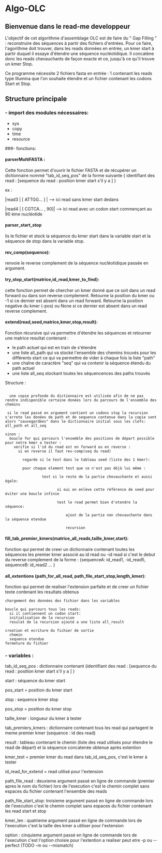 # Algo-OLC

## Bienvenue dans le read-me developpeur 

L'objectif de cet algorithme d'assemblage OLC est de faire du " Gap Filling " : reconstruire des séquences à partir des fichiers d'entrées. Pour ce faire, l'agorithme doit trouver, dans les reads données en entrée, un kmer start à partir duquel il essaye d'étendre une séquence nucléotidique. Il concatène donc les reads chevauchants de façon exacte et ce, jusqu'à ce qu'il trouve un kmer Stop. 

Ce programme nécessite 2 fichiers fasta en entrée : 1 contenant les reads type Illumina que l'on souhaite étendre et un fichier contenant les codons Start et Stop.  

## Structure principale 

### - import des modules nécessaires: 
  - sys 
  - copy
  - time 
  - resource

###- fonctions:

#### parserMultiFASTA : 

  Cette fonction permet d'ouvrir le fichier FASTA et de récupérer un dictionnaire nommé "tab_id_seq_pos" de la forme suivante 
   { identifiant des read : [sequence du read : position kmer start s'il y a ] }
   
   ex :
   
   |read3 | [ ATTGG... ] |  --> ici read sans kmer start dedans
   
   

   |read4 | [ CGTCA... , 90]| --> ici read avec un codon start commençant au 90 ème nucléotide


#### parser_start_stop

   lis le fichier et stock la séquence du kmer start dans la variable start et la séquence de stop dans la variable stop. 
   
#### rev_comp(sequence):
renvoie le reverse complement de la séquence nucléotidique passée en argument.


#### try_stop_start(matrice,id_read,kmer_to_find):

cette fonction permet de chercher un kmer donné que ce soit dans un read forward ou dans son reverse complement. Retourne la position du kmer ou -1 si ce dernier est absent dans un read forward. 
Retourne la position negative du kmer (-pos) ou None si ce dernier est absent dans un read reverse complement.



#### extend(read,seed,matrice,kmer,stop,result):

  Fonction récursive qui va permettre d'étendre les séquences et retourner une matrice resultat contenant : 
  - le path actuel qui est en train de s'étendre
  - une liste all_path qui va stocké l'ensemble des chemins trouvés pour les différents start ce qui va permettre de vider à chaque fois la liste "path"
  - une chaîne de caractère "seq" qui va contenir la séquence étendu du path actuel
  - une liste all_seq stockant toutes les séquencences des paths trouvés
  
  Structure : 
  
```

  une copie profonde du dictionnaire est utilisée afin de ne pas rendre indisponible certaine donées lors du parcours de l'ensemble des chemins
  
 si le read passé en argument contient un codons stop la recursion s'arrete les donées de path et de sequence contenue dans la copie sont alors "sauvegardées" dans le dictionnaire initial sous les clefs: all_path et all_seq

sinon :
  boucle for qui parcours l'ensemble des positions de départ possible pour notre kmer a tester :
    verifie si l'id du read est en forward ou en reverse :
      si en reverse il faut rev-comp(seq du read)
      
      	regarde si le test dans le tableau seed (liste des 1 kmer):
        
        pour chaque element test que ce n'est pas déjà lui même :
          
         		 test si le reste de la partie chevauchante et aussi égale: 
            
            			si oui on enlève cette référence de seed pour éviter une boucle infinie 
            
            			test le read permet bien d'etendre la séquence: 
              
             				ajout de la partie non chevauchante dans la séquence etendue 
              
              				recursion 
```

#### fill_tab_premier_kmers(matrice_all_reads,taille_kmer,start):
fonction qui permet de creer un dictionnaire contenant toutes les séquences les premier kmer associé au id read ou -id read si c'est le debut du reverse complement 
de la forme : {sequenceA: id_read1, -id_read5, sequenceB: id_read2 ... }

#### all_extentions (path_for_all_read, path_file_start_stop,length_kmer):
fonction qui permet de realiser l'extension parfaite et de creer un fichier texte contenant les resultats obtenus
```
chargement des données des fichier dans les variables

boucle qui parcours tous les reads: 
  si il contiennent un codon start:
  initialisation de la recursion 
  resulat de la recursion ajouté a une liste all_result

creation et ecriture du fichier de sortie 
  chemin 
  sequence etendue
fermeture du fichier

```
        
### -  variables : 

tab_id_seq_pos : dictionnaire contenant {identifiant des read : [sequence du read : position kmer start s'il y a ] }

start : séquence du kmer start

pos_start = position du kmer start

stop : sequence kmer stop

pos_stop = position du kmer stop

taille_kmer : longueur du kmer à tester 

tab_premiers_kmers : dictionnaire contenant tous les read qui partagent le meme premier kmer {sequence : id des read}

result : tableau contenant le chemin (liste des read utilisés pour étendre le read de départ) et la séquence concatenée obtenue après extention

kmer_test = premier kmer du read dans tab_id_seq_pos, c'est le kmer à tester

id_read_for_extend = read utilisé pour l'extension

path_file_read : deuxieme argument passé en ligne de commande (premier apres le nom du fichier) lors de l'execution c'est le chemin complet sans espaces du fichier contenant l'ensemble des reads

path_file_start_stop: troisieme argument passé en ligne de commande  lors de l'execution c'est le chemin complet sans espaces du fichier contenant les read start et stop

kmer_len : quatrieme argument passé en ligne de commande  lors de l'execution c'est la taille des kmer a utiliser pour l'extension

option : cinquieme argument passé en ligne de commande  lors de l'execution c'est l'option choisie pour l'extention a realiser peut etre -p ou --perfect (TODO -m ou --mismatch)







 
